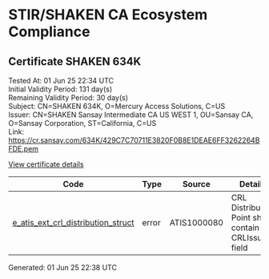 # STIR/SHAKEN CA Ecosystem Compliance

## Certificate SHAKEN 634K

Tested At: 01 Jun 25 22:34 UTC\
Initial Validity Period: 131 day(s)\
Remaining Validity Period: 30 day(s)\
Subject: CN=SHAKEN 634K, O=Mercury Access Solutions, C=US\
Issuer: CN=SHAKEN Sansay Intermediate CA US WEST 1, OU=Sansay CA, O=Sansay Corporation, ST=California, C=US\
Link: https://cr.sansay.com/634K/429C7C70711E3820F0B8E1DEAE6FF3262264BFDE.pem

[View certificate details](https://x509.io/?cert=MIICqTCCAlCgAwIBAgIUQpx8cHEeOCDwuOHerm%2FzJiJkv94wCgYIKoZIzj0EAwIwgYUxCzAJBgNVBAYTAlVTMRMwEQYDVQQIDApDYWxpZm9ybmlhMRswGQYDVQQKDBJTYW5zYXkgQ29ycG9yYXRpb24xEjAQBgNVBAsMCVNhbnNheSBDQTEwMC4GA1UEAwwnU0hBS0VOIFNhbnNheSBJbnRlcm1lZGlhdGUgQ0EgVVMgV0VTVCAxMB4XDTI1MDIyMDE1MDYzNFoXDTI1MDcwMTE1MDYzNFowRjELMAkGA1UEBhMCVVMxITAfBgNVBAoMGE1lcmN1cnkgQWNjZXNzIFNvbHV0aW9uczEUMBIGA1UEAwwLU0hBS0VOIDYzNEswWTATBgcqhkjOPQIBBggqhkjOPQMBBwNCAATV9yc89D0X32A36kZJxXSlWGqT%2BEAuDP1cecycLtEQGAy5Ww3rk7xdBmMFQVYrctYngyE5jgyWL6YgZGF0QiA%2Bo4HbMIHYMBYGCCsGAQUFBwEaBAowCKAGFgQ2MzRLMBcGA1UdIAQQMA4wDAYKYIZIAYb%2FCQEBBDAdBgNVHQ4EFgQUa8jbUhbOdokSIf2VxE8v%2B6R0NSQwHwYDVR0jBBgwFoAUrNOT9UNDzAq%2BRVgXE32SfNzDAUYwRwYDVR0fBEAwPjA8oDqgOIY2aHR0cHM6Ly9hdXRoZW50aWNhdGUtYXBpLmljb25lY3Rpdi5jb20vZG93bmxvYWQvdjEvY3JsMAwGA1UdEwEB%2FwQCMAAwDgYDVR0PAQH%2FBAQDAgeAMAoGCCqGSM49BAMCA0cAMEQCIGZEsr%2FabnT4LO8HiWDpm%2BDuxRXpgHwVfaZ%2F0fL4PJtRAiBN1ToDdNjztKmNpP9cI%2FL7MNoEDGz2aL%2F8wj3W8%2FdKDQ%3D%3D)

| Code | Type | Source | Details |
|------|------|--------|---------|
| [e_atis_ext_crl_distribution_struct](../../ISSUES/e_atis_ext_crl_distribution_struct/README.md) | error | ATIS1000080 | CRL Distribution Point shall contain a CRLIssuer field |


Generated: 01 Jun 25 22:38 UTC